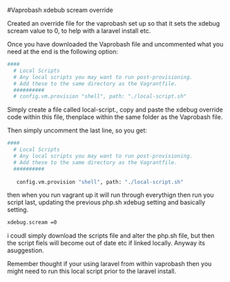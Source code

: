 #Vaprobash xdebub scream override

Created an override file for the vaprobash set up so that it sets the xdebug scream value to 0, to help with a laravel install etc.

Once you have downloaded the Vaprobash file and uncommented what you need at the end is the following option:

```bash
####
  # Local Scripts
  # Any local scripts you may want to run post-provisioning.
  # Add these to the same directory as the Vagrantfile.
  ##########
  # config.vm.provision "shell", path: "./local-script.sh"

```

Simply create a file called  local-script., copy and paste the xdebug override code within this file, thenplace within the same folder as the Vaprobash file. 

Then simply uncomment the last line, so you get:

```bash
####
  # Local Scripts
  # Any local scripts you may want to run post-provisioning.
  # Add these to the same directory as the Vagrantfile.
  ##########
  
   config.vm.provision "shell", path: "./local-script.sh"

```

then when you run vagrant up it will run through everythign then run you script last, updating the previous php.sh xdebug setting and basically setting.

```bash
xdebug.scream =0
```

i coudl simply download the scripts file and alter the php.sh file, but then the script fiels will become out of date etc if linked locally. Anyway its  asuggestion.

Remember thought if your using laravel from within vaprobash then you might need to run this local script prior to the laravel install.
